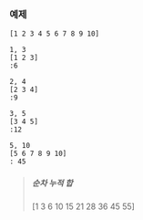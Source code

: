 ### 예제

```
[1 2 3 4 5 6 7 8 9 10]

1, 3
[1 2 3]
:6

2, 4
[2 3 4]
:9

3, 5
[3 4 5]
:12

5, 10
[5 6 7 8 9 10]
: 45
```

> ##### 순차 누적 합
> [1 3 6 10 15 21 28 36 45 55]